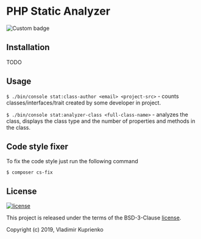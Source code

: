 PHP Static Analyzer
===================

![Custom badge](https://img.shields.io/badge/greeflas-default--project-red.svg)

Installation
------------

TODO

Usage
-----

`$ ./bin/console stat:class-author <email> <project-src>` - counts classes/interfaces/trait
created by some developer in project.

`$ ./bin/console stat:analyzer-class <full-class-name>` - analyzes the class, 
displays the class type and the number of properties and methods in the class.

Code style fixer
----------------


To fix the code style just run the following command

```
$ composer cs-fix
```

License
-------

[![license](https://img.shields.io/github/license/greeflas/default-project.svg)](LICENSE)

This project is released under the terms of the BSD-3-Clause [license](LICENSE).

Copyright (c) 2019, Vladimir Kuprienko
